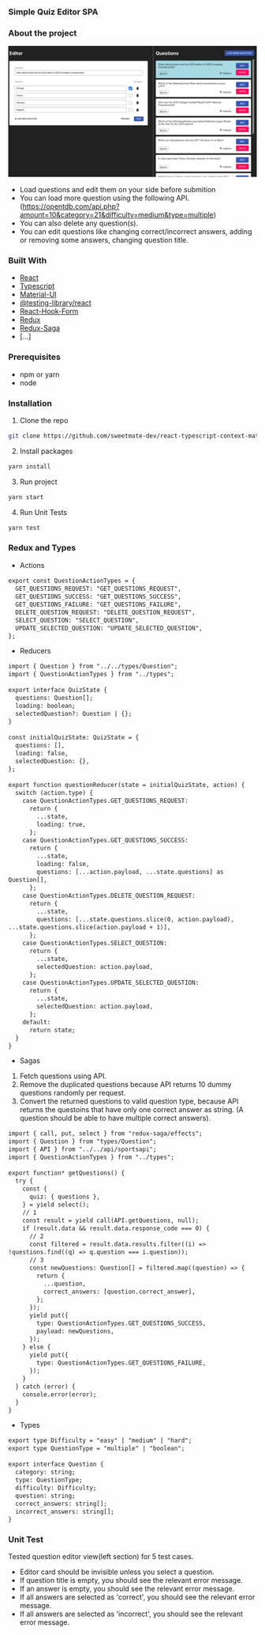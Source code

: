 ### Simple Quiz Editor SPA

### About the project

![UI](screenshot.png)

- Load questions and edit them on your side before submition
- You can load more question using the following API. (https://opentdb.com/api.php?amount=10&category=21&difficulty=medium&type=multiple)
- You can also delete any question(s).
- You can edit questions like changing correct/incorrect answers, adding or removing some answers, changing question title.

### Built With

- [React](https://reactjs.org/docs/getting-started.html)
- [Typescript](https://www.pluralsight.com/guides/typescript-react-getting-started)
- [Material-UI](https://material-ui.com/)
- [@testing-library/react](https://testing-library.com/docs/react-testing-library/intro/)
- [React-Hook-Form](https://react-hook-form.com/get-started/)
- [Redux](https://redux.js.org/introduction/getting-started)
- [Redux-Saga](https://redux-saga.js.org/docs/introduction/BeginnerTutorial.html)
- [...]

### Prerequisites

- npm or yarn
- node

### Installation

1. Clone the repo

```sh
git clone https://github.com/sweetmate-dev/react-typescript-context-material
```

2. Install packages

```sh
yarn install
```

3. Run project

```sh
yarn start
```

4. Run Unit Tests

```sh
yarn test
```

### Redux and Types

- Actions

```JS
export const QuestionActionTypes = {
  GET_QUESTIONS_REQUEST: "GET_QUESTIONS_REQUEST",
  GET_QUESTIONS_SUCCESS: "GET_QUESTIONS_SUCCESS",
  GET_QUESTIONS_FAILURE: "GET_QUESTIONS_FAILURE",
  DELETE_QUESTION_REQUEST: "DELETE_QUESTION_REQUEST",
  SELECT_QUESTION: "SELECT_QUESTION",
  UPDATE_SELECTED_QUESTION: "UPDATE_SELECTED_QUESTION",
};
```

- Reducers

```JS
import { Question } from "../../types/Question";
import { QuestionActionTypes } from "../types";

export interface QuizState {
  questions: Question[];
  loading: boolean;
  selectedQuestion?: Question | {};
}

const initialQuizState: QuizState = {
  questions: [],
  loading: false,
  selectedQuestion: {},
};

export function questionReducer(state = initialQuizState, action) {
  switch (action.type) {
    case QuestionActionTypes.GET_QUESTIONS_REQUEST:
      return {
        ...state,
        loading: true,
      };
    case QuestionActionTypes.GET_QUESTIONS_SUCCESS:
      return {
        ...state,
        loading: false,
        questions: [...action.payload, ...state.questions] as Question[],
      };
    case QuestionActionTypes.DELETE_QUESTION_REQUEST:
      return {
        ...state,
        questions: [...state.questions.slice(0, action.payload), ...state.questions.slice(action.payload + 1)],
      };
    case QuestionActionTypes.SELECT_QUESTION:
      return {
        ...state,
        selectedQuestion: action.payload,
      };
    case QuestionActionTypes.UPDATE_SELECTED_QUESTION:
      return {
        ...state,
        selectedQuestion: action.payload,
      };
    default:
      return state;
  }
}
```

- Sagas

1. Fetch questions using API.
2. Remove the duplicated questions because API returns 10 dummy questions randomly per request.
3. Convert the returned questions to valid question type, because API returns the questoins that have only one correct answer as string. (A question should be able to have multiple correct answers).

```JS
import { call, put, select } from "redux-saga/effects";
import { Question } from "types/Question";
import { API } from "../../api/sportsapi";
import { QuestionActionTypes } from "../types";

export function* getQuestions() {
  try {
    const {
      quiz: { questions },
    } = yield select();
    // 1
    const result = yield call(API.getQuestions, null);
    if (result.data && result.data.response_code === 0) {
      // 2
      const filtered = result.data.results.filter((i) => !questions.find((q) => q.question === i.question));
      // 3
      const newQuestions: Question[] = filtered.map((question) => {
        return {
          ...question,
          correct_answers: [question.correct_answer],
        };
      });
      yield put({
        type: QuestionActionTypes.GET_QUESTIONS_SUCCESS,
        payload: newQuestions,
      });
    } else {
      yield put({
        type: QuestionActionTypes.GET_QUESTIONS_FAILURE,
      });
    }
  } catch (error) {
    console.error(error);
  }
}
```

- Types

```JS
export type Difficulty = "easy" | "medium" | "hard";
export type QuestionType = "multiple" | "boolean";

export interface Question {
  category: string;
  type: QuestionType;
  difficulty: Difficulty;
  question: string;
  correct_answers: string[];
  incorrect_answers: string[];
}

```

### Unit Test

Tested question editor view(left section) for 5 test cases.

- Editor card should be invisible unless you select a question.
- If question title is empty, you should see the relevant error message.
- If an answer is empty, you should see the relevant error message.
- If all answers are selected as 'correct', you should see the relevant error message.
- If all answers are selected as 'incorrect', you should see the relevant error message.
